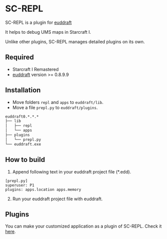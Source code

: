 # SC-REPL

SC-REPL is a plugin for [euddraft](https://github.com/armoha/euddraft)

It helps to debug UMS maps in Starcraft I.

Unlike other plugins, SC-REPL manages detailed plugins on its own.


## Required

* Starcraft I Remastered
* [euddraft](https://github.com/armoha/euddraft) version >= 0.8.9.9


## Installation

* Move folders `repl` and `apps` to `euddraft/lib`.
* Move a file `prepl.py` to `euddraft/plugins`.

```bash
euddraft0.*.*.*
├── lib
│   ├── repl
│   └── apps
├── plugins
│   └── prepl.py
└── euddraft.exe
```

## How to build

1. Append following text in your euddraft project file (\*.edd).

```
[prepl.py]
superuser: P1
plugins: apps.location apps.memory
```

2. Run your euddraft project file with euddraft.

## Plugins

You can make your customized application as a plugin of SC-REPL. Check it [here](https://github.com/mighty1231/screplPluginTemplate).

